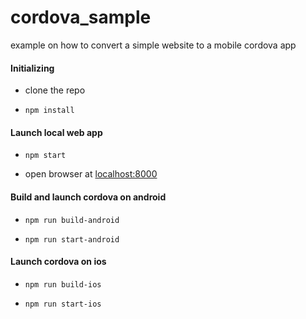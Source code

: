 # cordova_sample
example on how to convert a simple website to a mobile cordova app

#### Initializing

- clone the repo

- `npm install`

#### Launch local web app

- `npm start`

- open browser at [localhost:8000](http://localhost:8000)

#### Build and launch cordova on android

- `npm run build-android`

- `npm run start-android`

#### Launch cordova on ios

- `npm run build-ios`

- `npm run start-ios`

